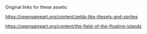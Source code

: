 Original links for these assets:

https://opengameart.org/content/zelda-like-tilesets-and-sprites

https://opengameart.org/content/the-field-of-the-floating-islands
